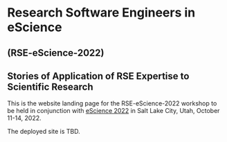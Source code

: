 # Research Software Engineers in eScience
## (RSE-eScience-2022)
## Stories of Application of RSE Expertise to Scientific Research 

This is the website landing page for the RSE-eScience-2022 workshop to be
held in conjunction with [eScience 2022](https://www.escience-conference.org/2022/)
in Salt Lake City, Utah, October 11-14, 2022.

The deployed site is TBD.
